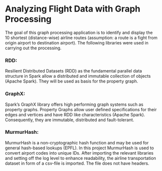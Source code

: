 # Analyzing Flight Data with Graph Processing

The goal of this graph processing application is to identify and display the 10 shortest (distance-wise)
airline routes (assumption: a route is a fight from origin airport to destination airport). The following libraries were used in 
carrying out the processing.

### RDD:

Resilient Distributed Datasets (RDD) as the fundamental parallel data structure in Spark allow a
distributed and immutable collection of objects (Apache Spark). They will be used as basis for the
property graph.

### GraphX:

Spark’s GraphX library offers high performing graph systems such as property graphs. Property
Graphs allow user defined specifications for their edges and vertices and have RDD like
characteristics (Apache Spark). Consequently, they are immutable, distributed and fault-tolerant.

### MurmurHash:

MurmurHash is a non-cryptographic hash function and may be used for general hash-based lookups
(EPFL). In this project MurmurHash is used to convert airport codes into unique IDs.
After importing the relevant libraries and setting off the log level to enhance readability, the airline
transportation dataset in form of a csv-file is imported. The file does not have headers.
